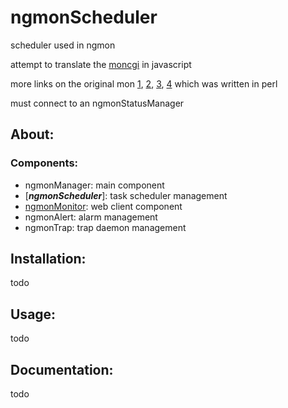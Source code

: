 # ngmonScheduler
scheduler used in ngmon

attempt to translate the [moncgi](http://moncgi.sourceforge.net/index.php/mon.cgi/main) in javascript

more links on the original mon [1], [2], [3], [4] which was written in perl

must connect to an ngmonStatusManager


## About:

### Components:
  * ngmonManager: main component
  * [_**ngmonScheduler**_]: task scheduler management
  * [ngmonMonitor]: web client component
  * ngmonAlert: alarm management
  * ngmonTrap: trap daemon management

## Installation:

todo

## Usage:

todo

## Documentation:

todo

[1]: http://www.softpanorama.org/Admin/Monitoring/mon.shtml
[2]: https://sourceforge.net/projects/mon/
[3]: http://ftp.kernel.org/pub/software/admin/mon/
[4]: http://www.debianhelp.co.uk/mon.htm
[ngmonSchedulerManager]: https://github.com/mvcorrea/ngmonScheduler.git
[ngmonMonitor]: https://github.com/mvcorrea/ngmonMonitor.git